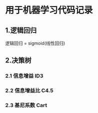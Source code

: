 # 用于机器学习代码记录

## 1.逻辑回归
逻辑回归 = sigmoid(线性回归)
## 2.决策树
### 2.1 信息增益 ID3
### 2.2 信息增益比 C4.5
### 2.3 基尼系数 Cart


